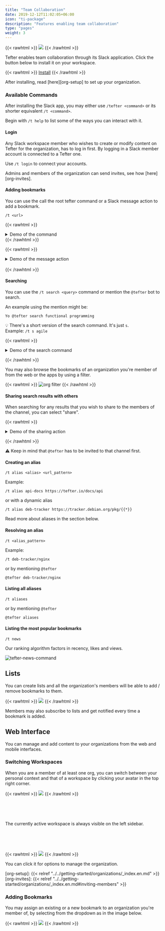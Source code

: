 ```yaml
---
title: "Team Collaboration"
date: 2019-12-12T11:02:05+06:00
icon: "ti-package"
description: "Features enabling team collaboration"
type: "pages"
weight: 3
---
```


{{< rawhtml >}}
  <img class="inpage-hero" src="/images/team_collaboration.svg"/>
{{< /rawhtml >}}

Tefter enables team collaboration through its Slack application.
Click the button below to install it on your workspace.

{{< rawhtml >}}
<a class="btn btn-primary" href="https://tefter.io/integrations/slack_direct_install_callback">Install</a>
{{< /rawhtml >}}

After installing, read [here][org-setup] to set up your organization.

### Available Commands

After installing the Slack app, you may either use `/tefter <command>` or its shorter
equivalent `/t <command>`.

Begin with `/t help` to list some of the ways you can interact with it.

#### Login

Any Slack workspace member who wishes to create or modify content on
Tefter for the organization, has to log in first. By logging in a Slack
member account is connected to a Tefter one.

Use `/t login` to connect your accounts.

Admins and members of the organization can send invites, see how [here][org-invites].

#### Adding bookmarks

You can use the call the root tefter command or a Slack message action to add a bookmark.

```
/t <url>
```

{{< rawhtml >}}
<details>
  <summary>
  Demo of the command
  </summary>

  <img src="https://i.imgur.com/YBYWJyd.gif" alt="slack integration add bookmark">
</details>
{{< /rawhtml >}}

{{< rawhtml >}}
<details>
  <summary>
  Demo of the message action
  </summary>

  <img src="https://i.imgur.com/VQQ2OxX.gif" alt="slack integration add bookmark">
</details>

<br/>
{{< /rawhtml >}}

#### Searching

You can use the `/t search <query>` command or mention the
`@tefter` bot to search.

An example using the mention might be:

`Yo @tefter search functional programming`

:bulb: There's a short version of the search command. It's just `s`.  
Example: `/t s agile`

{{< rawhtml >}}
<details>
  <summary>
  Demo of the search command
  </summary>

  <img src="https://i.imgur.com/4wqaTL4.gif" alt="slack integration search command">
</details>

{{< /rawhtml >}}

You may also browse the bookmarks of an organization you're member of
from the web or the apps by using a filter.

{{< rawhtml >}}
  <img src="/images/org_filter.png" alt="org filter">
{{< /rawhtml >}}

#### Sharing search results with others

When searching for any results that you wish to share to the members of
the channel, you can select "share".

{{< rawhtml >}}
<details>
  <summary>
  Demo of the sharing action
  </summary>

  <img src="https://i.imgur.com/raQBXG9.png" alt="slack integration share action">

  <img src="https://i.imgur.com/rVmMTVj.png" alt="slack integration share action response">
</details>

{{< /rawhtml >}}

:warning: Keep in mind that `@tefter` has to be invited to that channel first.

#### Creating an alias

```
/t alias <alias> <url_pattern>
```

Example:

```
/t alias api-docs https://tefter.io/docs/api
```

or with a dynamic alias

```
/t alias deb-tracker https://tracker.debian.org/pkg/{{*}}
```

Read more about aliases in the section below.

#### Resolving an alias

```
/t <alias_pattern>
```

Example:

```
/t deb-tracker/nginx
```

or by mentioning `@tefter`

```
@tefter deb-tracker/nginx
```

#### Listing all aliases

```
/t aliases
```

or by mentioning `@tefter`

```
@tefter aliases
```

#### Listing the most popular bookmarks

```
/t news
```

Our ranking algorithm factors in recency, likes and views.

![tefter-news-command](https://i.imgur.com/XmrFUhs.png)

## Lists

You can create lists and all the organization's members will be able to
add / remove bookmarks to them.

{{< rawhtml >}}
  <img src="/images/org_lists.png"/>
{{< /rawhtml >}}

Members may also subscribe to lists and get notified every time a bookmark is added.

## Web Interface

You can manage and add content to your organizations from the web and mobile interfaces.

### Switching Workspaces

When you are a member of at least one org, you can switch between your
personal context and that of a workspace by clicking your avatar in
the top right corner.

{{< rawhtml >}}
  <img src="/images/org_switch.png"/>
{{< /rawhtml >}}

<br/>
<br/>
<br/>

The currently active workspace is always visible on the left sidebar.

<br/>
<br/>
<br/>


{{< rawhtml >}}
  <img src="/images/current_org_context.png"/>
{{< /rawhtml >}}

You can click it for options to manage the organization.

[org-setup]: {{< relref "../../getting-started/organizations/_index.en.md" >}}
[org-invites]: {{< relref "../../getting-started/organizations/_index.en.md#inviting-members" >}}

### Adding Bookmarks

You may assign an existing or a new bookmark to an organization you're
member of, by selecting from the dropdown as in the image below.

{{< rawhtml >}}
  <img src="/images/add_bookmark_org.png"/>
{{< /rawhtml >}}
